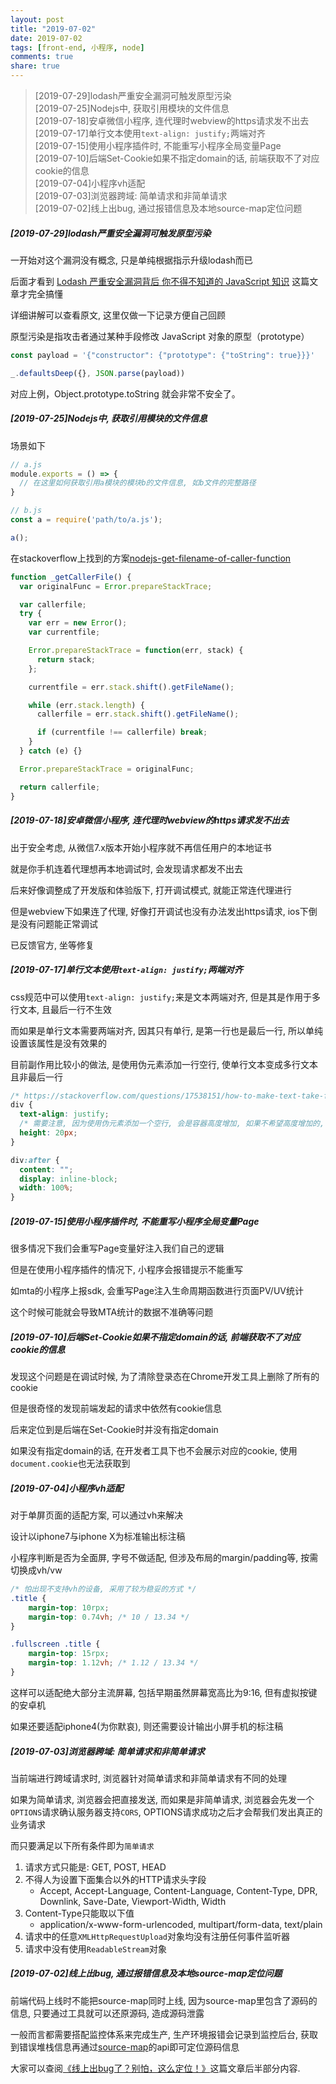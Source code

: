 ```yaml
---
layout: post
title: "2019-07-02"
date: 2019-07-02
tags: [front-end, 小程序, node]
comments: true
share: true
---
```


> [2019-07-29]lodash严重安全漏洞可触发原型污染 <br>
> [2019-07-25]Nodejs中, 获取引用模块的文件信息 <br>
> [2019-07-18]安卓微信小程序, 连代理时webview的https请求发不出去 <br>
> [2019-07-17]单行文本使用`text-align: justify;`两端对齐 <br>
> [2019-07-15]使用小程序插件时, 不能重写小程序全局变量Page <br>
> [2019-07-10]后端Set-Cookie如果不指定domain的话, 前端获取不了对应cookie的信息 <br>
> [2019-07-04]小程序vh适配 <br>
> [2019-07-03]浏览器跨域: 简单请求和非简单请求 <br>
> [2019-07-02]线上出bug, 通过报错信息及本地source-map定位问题 <br>

##### [2019-07-29]lodash严重安全漏洞可触发原型污染

一开始对这个漏洞没有概念, 只是单纯根据指示升级lodash而已

后面才看到 [Lodash 严重安全漏洞背后 你不得不知道的 JavaScript 知识](https://segmentfault.com/a/1190000019831564) 这篇文章才完全搞懂

详细讲解可以查看原文, 这里仅做一下记录方便自己回顾

原型污染是指攻击者通过某种手段修改 JavaScript 对象的原型（prototype）

```js
const payload = '{"constructor": {"prototype": {"toString": true}}}'

_.defaultsDeep({}, JSON.parse(payload))

```

对应上例，Object.prototype.toString 就会非常不安全了。

##### [2019-07-25]Nodejs中, 获取引用模块的文件信息

场景如下

```js
// a.js
module.exports = () => {
  // 在这里如何获取引用a模块的模块b的文件信息, 如b文件的完整路径
}

// b.js
const a = require('path/to/a.js');

a();
```

在stackoverflow上找到的方案[nodejs-get-filename-of-caller-function](https://stackoverflow.com/questions/16697791/nodejs-get-filename-of-caller-function/29581862#29581862)

```js
function _getCallerFile() {
  var originalFunc = Error.prepareStackTrace;

  var callerfile;
  try {
    var err = new Error();
    var currentfile;

    Error.prepareStackTrace = function(err, stack) {
      return stack;
    };

    currentfile = err.stack.shift().getFileName();

    while (err.stack.length) {
      callerfile = err.stack.shift().getFileName();

      if (currentfile !== callerfile) break;
    }
  } catch (e) {}

  Error.prepareStackTrace = originalFunc;

  return callerfile;
}
```

##### [2019-07-18]安卓微信小程序, 连代理时webview的https请求发不出去

出于安全考虑, 从微信7.x版本开始小程序就不再信任用户的本地证书

就是你手机连着代理想再本地调试时, 会发现请求都发不出去

后来好像调整成了开发版和体验版下, 打开调试模式, 就能正常连代理进行

但是webview下如果连了代理, 好像打开调试也没有办法发出https请求, ios下倒是没有问题能正常调试

已反馈官方, 坐等修复

##### [2019-07-17]单行文本使用`text-align: justify;`两端对齐

css规范中可以使用`text-align: justify;`来是文本两端对齐, 但是其是作用于多行文本, 且最后一行不生效

而如果是单行文本需要两端对齐, 因其只有单行, 是第一行也是最后一行, 所以单纯设置该属性是没有效果的

目前副作用比较小的做法, 是使用伪元素添加一行空行, 使单行文本变成多行文本且非最后一行

```css
/* https://stackoverflow.com/questions/17538151/how-to-make-text-take-full-width-of-its-container */
div {
  text-align: justify;
  /* 需要注意, 因为使用伪元素添加一个空行, 会是容器高度增加, 如果不希望高度增加的, 需要显式设置height */
  height: 20px;
}

div:after {
  content: "";
  display: inline-block;
  width: 100%;
}
```

##### [2019-07-15]使用小程序插件时, 不能重写小程序全局变量Page

很多情况下我们会重写Page变量好注入我们自己的逻辑

但是在使用小程序插件的情况下, 小程序会报错提示不能重写

如mta的小程序上报sdk, 会重写Page注入生命周期函数进行页面PV/UV统计

这个时候可能就会导致MTA统计的数据不准确等问题

##### [2019-07-10]后端Set-Cookie如果不指定domain的话, 前端获取不了对应cookie的信息

发现这个问题是在调试时候, 为了清除登录态在Chrome开发工具上删除了所有的cookie

但是很奇怪的发现前端发起的请求中依然有cookie信息

后来定位到是后端在Set-Cookie时并没有指定domain

如果没有指定domain的话, 在开发者工具下也不会展示对应的cookie, 使用`document.cookie`也无法获取到

##### [2019-07-04]小程序vh适配

对于单屏页面的适配方案, 可以通过vh来解决

设计以iphone7与iphone X为标准输出标注稿

小程序判断是否为全面屏, 字号不做适配, 但涉及布局的margin/padding等, 按需切换成vh/vw

```css
/* 怕出现不支持vh的设备, 采用了较为稳妥的方式 */
.title {
    margin-top: 10rpx;
    margin-top: 0.74vh; /* 10 / 13.34 */
}

.fullscreen .title {
    margin-top: 15rpx;
    margin-top: 1.12vh; /* 1.12 / 13.34 */
}
```

这样可以适配绝大部分主流屏幕, 包括早期虽然屏幕宽高比为9:16, 但有虚拟按键的安卓机

如果还要适配iphone4(为你默哀), 则还需要设计输出小屏手机的标注稿

##### [2019-07-03]浏览器跨域: 简单请求和非简单请求

当前端进行跨域请求时, 浏览器针对简单请求和非简单请求有不同的处理

如果为简单请求, 浏览器会把直接发送, 而如果是非简单请求, 浏览器会先发一个`OPTIONS`请求确认服务器支持`CORS`, OPTIONS请求成功之后才会帮我们发出真正的业务请求

而只要满足以下所有条件即为`简单请求`

1. 请求方式只能是: GET, POST, HEAD
1. 不得人为设置下面集合以外的HTTP请求头字段
    - Accept, Accept-Language, Content-Language, Content-Type, DPR, Downlink, Save-Date, Viewport-Width, Width
1. Content-Type只能取以下值
    - application/x-www-form-urlencoded, multipart/form-data, text/plain
1. 请求中的任意`XMLHttpRequestUpload`对象均没有注册任何事件监听器
1. 请求中没有使用`ReadableStream`对象

##### [2019-07-02]线上出bug, 通过报错信息及本地source-map定位问题

前端代码上线时不能把source-map同时上线, 因为source-map里包含了源码的信息, 只要通过工具就可以还原源码, 造成源码泄露

一般而言都需要搭配监控体系来完成生产, 生产环境报错会记录到监控后台, 获取到错误堆栈信息再通过[source-map](https://www.npmjs.com/package/source-map)的api即可定位源码信息

大家可以查阅[《线上出bug了？别怕，这么定位！》](https://juejin.im/post/5c8bbb30f265da2dc539008c)这篇文章后半部分内容.
